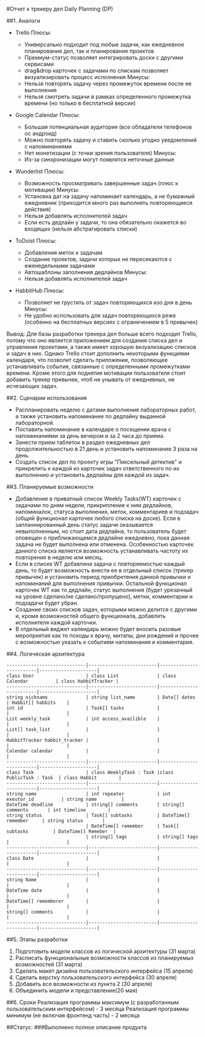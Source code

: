 #Отчет к трекеру дел Daily Planning (DP)

##1. Аналоги
* Trello
	Плюсы:
	* Универсально подходит под любые задачи, как ежедневное планирование дел, так и планирование проектов
	* Премиум-статус позволяет интегрировать доски с другими сервисами
	* drag&drop карточек с задачами по спискам позволяет визуализировать процесс исполнения
	Минусы:
	* Нельзя повторять задачу через промежуток времени после ее выполнения
	* Нельзя смотреть задачи в рамках определенного промежутка времени (но только в бесплатной версии)

* Google Calendar
	Плюсы:
	* Большая потенциальная аудитория (все обладатели телефонов ос андроид)
	* Можно повторять задачу и ставить сколько угодно уведомлений с напоминаниями
	* Нет монетизации (с точки зрения пользователя)
	Минусы:
	* Из-за синхронизации могут появлятся неточные данные

* Wunderlist
	Плюсы:
	* Возможность просматривать завершенные задач (плюс к мотивации)
	Минусы:
	* Установка дат на задачу напоминает календарь, а не бумажный ежедневник (приходится много раз выполнять повторяющиеся действия)
	* Нельзя добавлять исполнителей задач
	* Если есть дедлайн у задачи, то она обязательно окажется во входящих (нельзя абстрагировать списки)

* ToDoist
	Плюсы:
	* Добавления меток к задачам
	* Создание проектов, задачи которых не пересекаются с еженедельными задачами
	* Автошаблоны заполнения дедлайнов
	Минусы:
	* Нельзя добавлять исполнителей задач

* HabbitHub
	Плюсы:
	* Позволяет не грустить от задач повторяющихся изо дня в день
	Минусы:
	* Не удобно использовать для задач повторяющихся реже (особенно на бесплатных версиях с ограничением в 5 привычек)
 
Вывод: Для базы разработки трекера дел больше всего подходит Trello, потому что оно является приложением для создания списка дел и управления проектами, а также имеет хорошую визуализацию списков и задач в них. Однако Trello стоит дополнить некоторыми функциями календаря, что позволит сделать приложение, позволяющее устанавливать события, связанные с определенными промежутками времени. Кроме этого для поднятия мотивации пользователя стоит добавить трекер привычек, чтоб не унывать от ежедневных, не исчезающих задач. 

##2. Сценарии использования
* Распланировать неделю с датами выполнения лабораторных работ, а также установить напоминание по дедлайну выданной лабораторной. 
* Поставить напоминание в календаре о посещении врача с напоминаниями за день вечером и за 2 часа до приема.
* Занести прием таблеток в раздел ежедневных дел продолжительностью в 21 день и установить напоминание 3 раза на день.
* Создать список дел по проекту игры "Пиксельный детектив" и прикрепить к каждой из карточек задач ответственного по их выполнению и установить дедлайны для каждой из задач.

##3. Планируемые возможности
* Добавление в приватный список Weekly Tasks(WT) карточек с задачами по дням недели, прикрипление к ним дедлайнов, напоминалок, статуса выполнения, меток, комментариев и подзадач (общий функционал карточек любого списка на доске). Если в запланнированный день статус задачи оказывается невыполненным, но стоит дата дедлайна, то пользователь будет оповещен о приближающемся дедлайне ежедневно, пока данная задача не будет выполнена или отменена. Особенностью карточек данного списка является возможность устанавливать частоту их повторения в неделю или месяц.
* Если в списке WT добавлена задача с повторяемостью каждый день, то будет возможность внести ее в отдельный список (трекер привычек) и установить период приобретения данной привычки и напоминаний для выполнения привычки. Остальной функционал карточек WT как то дедлайн, статус выполнения (будет урезанный на уровне сделано/не сделано/пропущено), метки, комментарии и подзадачи будет убран.
* Создание своих списков задач, которыми можно делится с другими и, кроме возможностей общего функционала, добавлять исполнителя каждой карточки.
* В отдельный виджет календарь можно будет вносить разовые мероприятия как то походы к врачу, митапы, дни рождений и прочее с возможностью указать к событиям напоминания и комментария. 

##4. Логическая архитектура

	-----------------------------|-------------------------|-------------------------|---------------------|
	class User                   | class List              | class Calendar          | class HabbitTracker |
	-----------------------------|-------------------------|-------------------------|---------------------|
	string nickname              | string list_name        | Date[] dates            | Habbit[] habbits    |
	int id                       | Task[] tasks            |                         |                     |
	List weekly_task             | int access_availible    |                         |                     |
	List[] task_list             |                         |                         |                     |
	HabbitTracker habbit_tracker |                         |                         |                     |
	Calendar calendar            |                         |                         |                     |
	-----------------------------|-------------------------|-------------------------|---------------------|
	class Task                   | class WeeklyTask : Task |class PublicTask : Task  | class Habbit        |
	-----------------------------|-------------------------|-------------------------|---------------------|
	string name                  | int repeater            | int exeutor_id          | string name         |
	DateTime deadline            | string[] comments       | string[] comments       | int timeline        |
	string status                | Task[] subtasks         | DateTime[] remember     | string status       |
	                             | DateTime[] remember     | Task[] subtasks         | DateTime[] Remeber  |
	                             | string[] tags           | string[] tags           |                     |
	-----------------------------|-------------------------|-------------------------|---------------------|
	class Date                   |                         |                         |                     |
	-----------------------------|-------------------------|-------------------------|---------------------|
	string Name                  |                         |                         |                     |
	DateTime date                |                         |                         |                     |
	DateTime[] rememberer        |                         |                         |                     |
	string[] comments            |                         |                         |                     |
	-----------------------------|-------------------------|-------------------------|---------------------|

##5. Этапы разработки
1. Подготовить модели классов из логической архитектуры (31 марта)
2. Расписать функциональные возможности классов из планируемых возможностей (31 марта)
3. Сделать макет дизайна пользовательского интерфейса (15 апреля)
4. Сделать верстку пользовательского интерфейса (30 апреля)
5. Добавить все возможности из пункта 2 (30 апреля)
6. Объединить модели и представление(20 мая)

##6. Сроки
	Реализация программы максимум (с разработанным пользовательским интерфейсом) - 3 месяца
	Реализация программы минимум (не включая фронтенд часть) - 2 месяца

##Статус: 
###Выполнено полное описание продукта